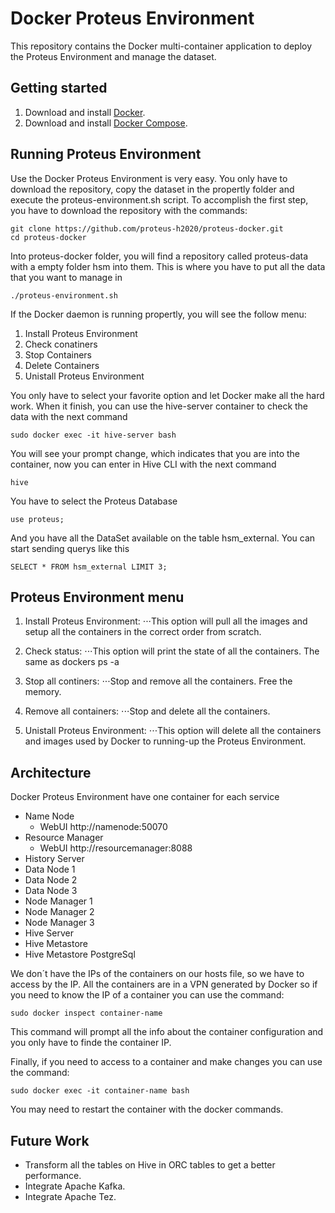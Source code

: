 Docker Proteus Environment
=========
This repository contains the Docker multi-container application to deploy the Proteus Environment and manage the dataset.

Getting started
---------------

1. Download and install [Docker](https://www.docker.com).
2. Download and install [Docker Compose](https://docs.docker.com/compose/install/).

Running Proteus Environment
---------------

Use the Docker Proteus Environment is very easy. You only have to download the repository, copy the dataset in the propertly folder and execute the proteus-environment.sh script. To accomplish the first step, you have to download the repository with the commands:
```{r, engine='bash', count_lines}
git clone https://github.com/proteus-h2020/proteus-docker.git
cd proteus-docker
```

Into proteus-docker folder, you will find a repository called proteus-data with a empty folder hsm into them. This is where you have to put all the data that you want to manage in

```{r, engine='bash', count_lines}
./proteus-environment.sh
```

If the Docker daemon is running propertly, you will see the follow menu:

1. Install Proteus Environment
2. Check conatiners
3. Stop Containers
4. Delete Containers
5. Unistall Proteus Environment


You only have to select your favorite option and let Docker make all the hard work. When it finish, you can use the hive-server container to check the data with the next command
```{r, engine='bash', count_lines}
sudo docker exec -it hive-server bash
```
You will see your prompt change, which indicates that you are into the container, now you can enter in Hive CLI with the next command
```{r, engine='bash', count_lines}
hive
```

You have to select the Proteus Database
```{r, engine='sql', count_lines}
use proteus;
```
And you have all the DataSet available on the table hsm_external. You can start sending querys like this
```{r, engine='sql', count_lines}
SELECT * FROM hsm_external LIMIT 3;
```
Proteus Environment menu
---------

1. Install Proteus Environment:
⋅⋅⋅This option will pull all the images and setup all the containers in the correct order from scratch.

2. Check status:
⋅⋅⋅This option will print the state of all the containers. The same as dockers ps -a

3. Stop all continers:
⋅⋅⋅Stop and remove all the containers. Free the memory.

4. Remove all containers:
⋅⋅⋅Stop and delete all the containers.

5. Unistall Proteus Environment:
⋅⋅⋅This option will delete all the containers and images used by Docker to running-up the Proteus Environment.

Architecture
-----
Docker Proteus Environment have one container for each service

* Name Node
  * WebUI http://namenode:50070
* Resource Manager
  * WebUI http://resourcemanager:8088
* History Server
* Data Node 1
* Data Node 2
* Data Node 3
* Node Manager 1
* Node Manager 2
* Node Manager 3
* Hive Server
* Hive Metastore
* Hive Metastore PostgreSql

We don´t have the IPs of the containers on our hosts file, so we have to access by the IP. All the containers are in a VPN generated by Docker so if you need to know the IP of a container you can use the command:
```{r, engine='bash', count_lines}
sudo docker inspect container-name
```
This command will prompt all the info about the container configuration and you only have to finde the container IP.

Finally, if you need to access to a container and make changes you can use the command:
```{r, engine='bash', count_lines}
sudo docker exec -it container-name bash
```
You may need to restart the container with the docker commands.


Future Work
-----------

* Transform all the tables on Hive in ORC tables to get a better performance.
* Integrate Apache Kafka.
* Integrate Apache Tez.


